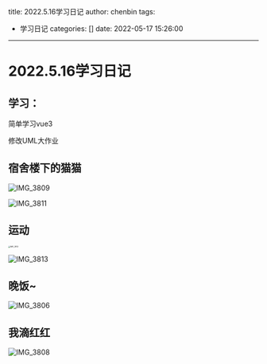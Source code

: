 title: 2022.5.16学习日记
author: chenbin
tags:
  - 学习日记
categories: []
date: 2022-05-17 15:26:00
---
# 2022.5.16学习日记

## 学习：

简单学习vue3

修改UML大作业

## 宿舍楼下的猫猫

![IMG_3809](https://ypyun-cdn.u1n1.com/img/picgo/2022/05/17/20220517122938.jpg)

![IMG_3811](https://ypyun-cdn.u1n1.com/img/picgo/2022/05/17/20220517122938-1.jpg)

## 运动

<img src="https://ypyun-cdn.u1n1.com/img/picgo/2022/05/17/20220517122855.PNG" alt="IMG_3812" style="zoom:25%;" />

![IMG_3813](https://ypyun-cdn.u1n1.com/img/picgo/2022/05/17/20220517122910.jpg)

## 晚饭~

![IMG_3806](https://ypyun-cdn.u1n1.com/img/picgo/2022/05/17/20220517122919.jpg)

## 我滴红红

![IMG_3808](https://ypyun-cdn.u1n1.com/img/picgo/2022/05/17/20220517122928.jpg)